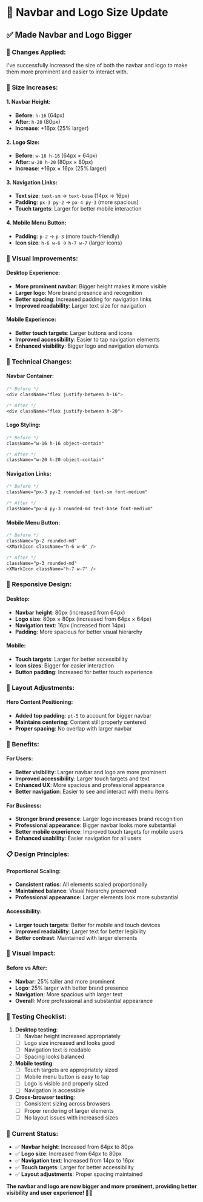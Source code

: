 # 📏 Navbar and Logo Size Update

## ✅ **Made Navbar and Logo Bigger**

### **🎯 Changes Applied:**

I've successfully increased the size of both the navbar and logo to make them more prominent and easier to interact with.

### **📏 Size Increases:**

#### **1. Navbar Height:**
- **Before**: `h-16` (64px)
- **After**: `h-20` (80px)
- **Increase**: +16px (25% larger)

#### **2. Logo Size:**
- **Before**: `w-16 h-16` (64px × 64px)
- **After**: `w-20 h-20` (80px × 80px)
- **Increase**: +16px × 16px (25% larger)

#### **3. Navigation Links:**
- **Text size**: `text-sm` → `text-base` (14px → 16px)
- **Padding**: `px-3 py-2` → `px-4 py-3` (more spacious)
- **Touch targets**: Larger for better mobile interaction

#### **4. Mobile Menu Button:**
- **Padding**: `p-2` → `p-3` (more touch-friendly)
- **Icon size**: `h-6 w-6` → `h-7 w-7` (larger icons)

### **🎨 Visual Improvements:**

#### **Desktop Experience:**
- **More prominent navbar**: Bigger height makes it more visible
- **Larger logo**: More brand presence and recognition
- **Better spacing**: Increased padding for navigation links
- **Improved readability**: Larger text size for navigation

#### **Mobile Experience:**
- **Better touch targets**: Larger buttons and icons
- **Improved accessibility**: Easier to tap navigation elements
- **Enhanced visibility**: Bigger logo and navigation elements

### **🔧 Technical Changes:**

#### **Navbar Container:**
```css
/* Before */
<div className="flex justify-between h-16">

/* After */
<div className="flex justify-between h-20">
```

#### **Logo Styling:**
```css
/* Before */
className="w-16 h-16 object-contain"

/* After */
className="w-20 h-20 object-contain"
```

#### **Navigation Links:**
```css
/* Before */
className="px-3 py-2 rounded-md text-sm font-medium"

/* After */
className="px-4 py-3 rounded-md text-base font-medium"
```

#### **Mobile Menu Button:**
```css
/* Before */
className="p-2 rounded-md"
<XMarkIcon className="h-6 w-6" />

/* After */
className="p-3 rounded-md"
<XMarkIcon className="h-7 w-7" />
```

### **📱 Responsive Design:**

#### **Desktop:**
- **Navbar height**: 80px (increased from 64px)
- **Logo size**: 80px × 80px (increased from 64px × 64px)
- **Navigation text**: 16px (increased from 14px)
- **Padding**: More spacious for better visual hierarchy

#### **Mobile:**
- **Touch targets**: Larger for better accessibility
- **Icon sizes**: Bigger for easier interaction
- **Button padding**: Increased for better touch experience

### **🎯 Layout Adjustments:**

#### **Hero Content Positioning:**
- **Added top padding**: `pt-5` to account for bigger navbar
- **Maintains centering**: Content still properly centered
- **Proper spacing**: No overlap with larger navbar

### **🚀 Benefits:**

#### **For Users:**
- **Better visibility**: Larger navbar and logo are more prominent
- **Improved accessibility**: Larger touch targets and text
- **Enhanced UX**: More spacious and professional appearance
- **Better navigation**: Easier to see and interact with menu items

#### **For Business:**
- **Stronger brand presence**: Larger logo increases brand recognition
- **Professional appearance**: Bigger navbar looks more substantial
- **Better mobile experience**: Improved touch targets for mobile users
- **Enhanced usability**: Easier navigation for all users

### **📋 Design Principles:**

#### **Proportional Scaling:**
- **Consistent ratios**: All elements scaled proportionally
- **Maintained balance**: Visual hierarchy preserved
- **Professional appearance**: Larger elements look more substantial

#### **Accessibility:**
- **Larger touch targets**: Better for mobile and touch devices
- **Improved readability**: Larger text for better legibility
- **Better contrast**: Maintained with larger elements

### **🎨 Visual Impact:**

#### **Before vs After:**
- **Navbar**: 25% taller and more prominent
- **Logo**: 25% larger with better brand presence
- **Navigation**: More spacious with larger text
- **Overall**: More professional and substantial appearance

### **📱 Testing Checklist:**

1. **Desktop testing**:
   - [ ] Navbar height increased appropriately
   - [ ] Logo size increased and looks good
   - [ ] Navigation text is readable
   - [ ] Spacing looks balanced

2. **Mobile testing**:
   - [ ] Touch targets are appropriately sized
   - [ ] Mobile menu button is easy to tap
   - [ ] Logo is visible and properly sized
   - [ ] Navigation is accessible

3. **Cross-browser testing**:
   - [ ] Consistent sizing across browsers
   - [ ] Proper rendering of larger elements
   - [ ] No layout issues with increased sizes

### **🎯 Current Status:**

- ✅ **Navbar height**: Increased from 64px to 80px
- ✅ **Logo size**: Increased from 64px to 80px
- ✅ **Navigation text**: Increased from 14px to 16px
- ✅ **Touch targets**: Larger for better accessibility
- ✅ **Layout adjustments**: Proper spacing maintained

**The navbar and logo are now bigger and more prominent, providing better visibility and user experience! 📏✨** 